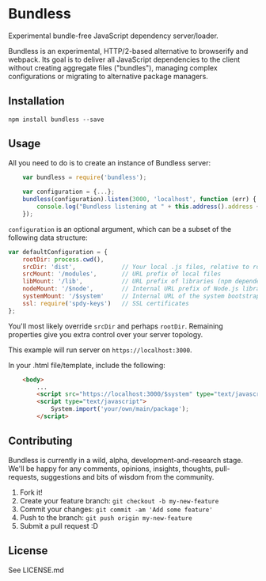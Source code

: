 # Bundless

Experimental bundle-free JavaScript dependency server/loader.

Bundless is an experimental, HTTP/2-based alternative to browserify and 
webpack. Its goal is to deliver all JavaScript dependencies to the client
without creating aggregate files ("bundles"), managing complex configurations
or migrating to alternative package managers.

## Installation

`npm install bundless --save`

## Usage

All you need to do is to create an instance of Bundless server:

```javascript
    var bundless = require('bundless');
    
    var configuration = {...};
    bundless(configuration).listen(3000, 'localhost', function (err) {
        console.log("Bundless listening at " + this.address().address + ":" + this.address().port);
    });
```

`configuration` is an optional argument, which can be a subset of the following
data structure:

```javascript
var defaultConfiguration = {
    rootDir: process.cwd(),
    srcDir: 'dist',             // Your local .js files, relative to rootDir
    srcMount: '/modules',       // URL prefix of local files
    libMount: '/lib',           // URL prefix of libraries (npm dependencies)
    nodeMount: '/$node',        // Internal URL prefix of Node.js libraries
    systemMount: '/$system'     // Internal URL of the system bootstrap,
    ssl: require('spdy-keys')   // SSL certificates
};
```

You'll most likely override `srcDir` and perhaps `rootDir`. Remaining
properties give you extra control over your server topology.

This example will run server on `https://localhost:3000`.

In your .html file/template, include the following:

```html
    <body>
        ... 
        <script src="https://localhost:3000/$system" type="text/javascript"></script>
        <script type="text/javascript">
            System.import('your/own/main/package');
        </script>

```


## Contributing

Bundless is currently in a wild, alpha, development-and-research stage.
We'll be happy for any comments, opinions, insights, thoughts, pull-requests,
suggestions and bits of wisdom from the community. 

1. Fork it!
2. Create your feature branch: `git checkout -b my-new-feature`
3. Commit your changes: `git commit -am 'Add some feature'`
4. Push to the branch: `git push origin my-new-feature`
5. Submit a pull request :D

<!--## History-->




<!--## Credits

TODO: Write credits-->

## License

See LICENSE.md
